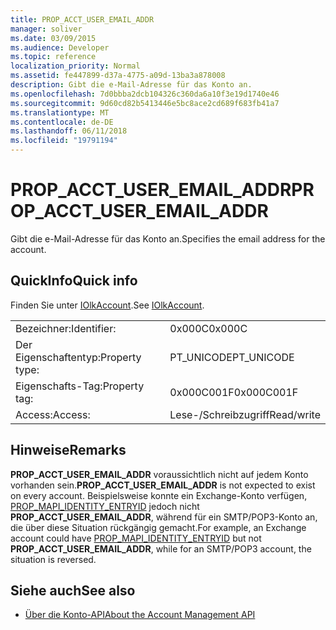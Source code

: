 ```yaml
---
title: PROP_ACCT_USER_EMAIL_ADDR
manager: soliver
ms.date: 03/09/2015
ms.audience: Developer
ms.topic: reference
localization_priority: Normal
ms.assetid: fe447899-d37a-4775-a09d-13ba3a878008
description: Gibt die e-Mail-Adresse für das Konto an.
ms.openlocfilehash: 7d0bbba2dcb104326c360da6a10f3e19d1740e46
ms.sourcegitcommit: 9d60cd82b5413446e5bc8ace2cd689f683fb41a7
ms.translationtype: MT
ms.contentlocale: de-DE
ms.lasthandoff: 06/11/2018
ms.locfileid: "19791194"
---
```

# <a name="propacctuseremailaddr"></a><span data-ttu-id="2a7d0-103">PROP_ACCT_USER_EMAIL_ADDR</span><span class="sxs-lookup"><span data-stu-id="2a7d0-103">PROP_ACCT_USER_EMAIL_ADDR</span></span>

<span data-ttu-id="2a7d0-104">Gibt die e-Mail-Adresse für das Konto an.</span><span class="sxs-lookup"><span data-stu-id="2a7d0-104">Specifies the email address for the account.</span></span>
  
## <a name="quick-info"></a><span data-ttu-id="2a7d0-105">QuickInfo</span><span class="sxs-lookup"><span data-stu-id="2a7d0-105">Quick info</span></span>

<span data-ttu-id="2a7d0-106">Finden Sie unter [IOlkAccount](iolkaccount.md).</span><span class="sxs-lookup"><span data-stu-id="2a7d0-106">See [IOlkAccount](iolkaccount.md).</span></span>
  
|||
|:-----|:-----|
|<span data-ttu-id="2a7d0-107">Bezeichner:</span><span class="sxs-lookup"><span data-stu-id="2a7d0-107">Identifier:</span></span>  <br/> |<span data-ttu-id="2a7d0-108">0x000C</span><span class="sxs-lookup"><span data-stu-id="2a7d0-108">0x000C</span></span>  <br/> |
|<span data-ttu-id="2a7d0-109">Der Eigenschaftentyp:</span><span class="sxs-lookup"><span data-stu-id="2a7d0-109">Property type:</span></span>  <br/> |<span data-ttu-id="2a7d0-110">PT_UNICODE</span><span class="sxs-lookup"><span data-stu-id="2a7d0-110">PT_UNICODE</span></span>  <br/> |
|<span data-ttu-id="2a7d0-111">Eigenschafts-Tag:</span><span class="sxs-lookup"><span data-stu-id="2a7d0-111">Property tag:</span></span>  <br/> |<span data-ttu-id="2a7d0-112">0x000C001F</span><span class="sxs-lookup"><span data-stu-id="2a7d0-112">0x000C001F</span></span>  <br/> |
|<span data-ttu-id="2a7d0-113">Access:</span><span class="sxs-lookup"><span data-stu-id="2a7d0-113">Access:</span></span>  <br/> |<span data-ttu-id="2a7d0-114">Lese-/Schreibzugriff</span><span class="sxs-lookup"><span data-stu-id="2a7d0-114">Read/write</span></span>  <br/> |
   
## <a name="remarks"></a><span data-ttu-id="2a7d0-115">Hinweise</span><span class="sxs-lookup"><span data-stu-id="2a7d0-115">Remarks</span></span>

 <span data-ttu-id="2a7d0-116">**PROP_ACCT_USER_EMAIL_ADDR** voraussichtlich nicht auf jedem Konto vorhanden sein.</span><span class="sxs-lookup"><span data-stu-id="2a7d0-116">**PROP_ACCT_USER_EMAIL_ADDR** is not expected to exist on every account.</span></span> <span data-ttu-id="2a7d0-117">Beispielsweise konnte ein Exchange-Konto verfügen, [PROP_MAPI_IDENTITY_ENTRYID](prop_mapi_identity_entryid.md) jedoch nicht **PROP_ACCT_USER_EMAIL_ADDR**, während für ein SMTP/POP3-Konto an, die über diese Situation rückgängig gemacht.</span><span class="sxs-lookup"><span data-stu-id="2a7d0-117">For example, an Exchange account could have [PROP_MAPI_IDENTITY_ENTRYID](prop_mapi_identity_entryid.md) but not **PROP_ACCT_USER_EMAIL_ADDR**, while for an SMTP/POP3 account, the situation is reversed.</span></span>
  
## <a name="see-also"></a><span data-ttu-id="2a7d0-118">Siehe auch</span><span class="sxs-lookup"><span data-stu-id="2a7d0-118">See also</span></span>

- [<span data-ttu-id="2a7d0-119">Über die Konto-API</span><span class="sxs-lookup"><span data-stu-id="2a7d0-119">About the Account Management API</span></span>](about-the-account-management-api.md)


